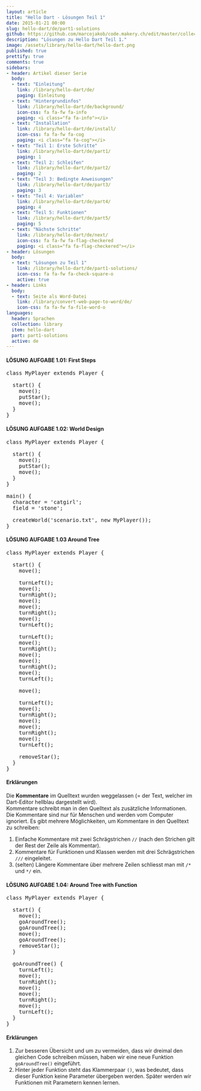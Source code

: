 ```yaml
---
layout: article
title: "Hello Dart - Lösungen Teil 1"
date: 2015-01-21 00:00
slug: hello-dart/de/part1-solutions
github: https://github.com/marcojakob/code.makery.ch/edit/master/collections/library/hello-dart-de-part1-solutions.md
description: "Lösungen zu Hello Dart Teil 1."
image: /assets/library/hello-dart/hello-dart.png
published: true
prettify: true
comments: true
sidebars:
- header: Artikel dieser Serie
  body:
  - text: "Einleitung"
    link: /library/hello-dart/de/
    paging: Einleitung
  - text: "Hintergrundinfos"
    link: /library/hello-dart/de/background/
    icon-css: fa fa-fw fa-info
    paging: <i class="fa fa-info"></i>
  - text: "Installation"
    link: /library/hello-dart/de/install/
    icon-css: fa fa-fw fa-cog
    paging: <i class="fa fa-cog"></i>
  - text: "Teil 1: Erste Schritte"
    link: /library/hello-dart/de/part1/
    paging: 1
  - text: "Teil 2: Schleifen"
    link: /library/hello-dart/de/part2/
    paging: 2
  - text: "Teil 3: Bedingte Anweisungen"
    link: /library/hello-dart/de/part3/
    paging: 3
  - text: "Teil 4: Variablen"
    link: /library/hello-dart/de/part4/
    paging: 4
  - text: "Teil 5: Funktionen"
    link: /library/hello-dart/de/part5/
    paging: 5
  - text: "Nächste Schritte"
    link: /library/hello-dart/de/next/
    icon-css: fa fa-fw fa-flag-checkered
    paging: <i class="fa fa-flag-checkered"></i>
- header: Lösungen
  body:
  - text: "Lösungen zu Teil 1"
    link: /library/hello-dart/de/part1-solutions/
    icon-css: fa fa-fw fa-check-square-o
    active: true
- header: Links
  body:
  - text: Seite als Word-Datei
    link: /library/convert-web-page-to-word/de/
    icon-css: fa fa-fw fa-file-word-o
languages:
  header: Sprachen
  collection: library
  item: hello-dart
  part: part1-solutions
  active: de
---
```


#### <i class="fa fa-check-square-o"></i> LÖSUNG AUFGABE 1.01: First Steps

<pre class="prettyprint lang-dart">
class MyPlayer extends Player {

  start() {
    move();
    putStar();
    move();
  }
}
</pre>


#### <i class="fa fa-check-square-o mg-t-lg"></i> LÖSUNG AUFGABE 1.02: World Design

<pre class="prettyprint lang-dart">
class MyPlayer extends Player {

  start() {
    move();
    putStar();
    move();
  }
}

main() {
  character = 'catgirl';
  field = 'stone';

  createWorld('scenario.txt', new MyPlayer());
}
</pre>


#### <i class="fa fa-check-square-o mg-t-lg"></i> LÖSUNG AUFGABE 1.03 Around Tree

<pre class="prettyprint lang-dart">
class MyPlayer extends Player {

  start() {
    move();

    turnLeft();
    move();
    turnRight();
    move();
    move();
    turnRight();
    move();
    turnLeft();

    turnLeft();
    move();
    turnRight();
    move();
    move();
    turnRight();
    move();
    turnLeft();

    move();

    turnLeft();
    move();
    turnRight();
    move();
    move();
    turnRight();
    move();
    turnLeft();

    removeStar();
  }
}
</pre>


#### Erklärungen

Die **Kommentare** im Quelltext wurden weggelassen (= der Text, welcher im Dart-Editor hellblau dargestellt wird).   
Kommentare schreibt man in den Quelltext als zusätzliche Informationen. Die Kommentare sind nur für Menschen und werden vom Computer ignoriert. Es gibt mehrere Möglichkeiten, um Kommentare in den Quelltext zu schreiben:
  1. Einfache Kommentare mit zwei Schrägstrichen `//` (nach den Strichen gilt der Rest der Zeile als Kommentar).
  2. Kommentare für Funktionen und Klassen werden mit drei Schrägstrichen `///` eingeleitet.
  3. (selten) Längere Kommentare über mehrere Zeilen schliesst man mit `/*` und `*/` ein.


#### <i class="fa fa-check-square-o mg-t-lg"></i> LÖSUNG AUFGABE 1.04: Around Tree with Function

<pre class="prettyprint lang-java">
class MyPlayer extends Player {

  start() {
    move();
    goAroundTree();
    goAroundTree();
    move();
    goAroundTree();
    removeStar();
  }

  goAroundTree() {
    turnLeft();
    move();
    turnRight();
    move();
    move();
    turnRight();
    move();
    turnLeft();
  }
}
</pre>

#### Erklärungen

1. Zur besseren Übersicht und um zu vermeiden, dass wir dreimal den gleichen Code schreiben müssen, haben wir eine neue Funktion `goAroundTree()` eingeführt. 
2. Hinter jeder Funktion steht das Klammerpaar `()`, was bedeutet, dass dieser Funktion keine Parameter übergeben werden. Später werden wir Funktionen mit Parametern kennen lernen.